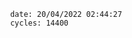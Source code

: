 

                date: 20/04/2022 02:44:27
                cycles: 14400

                         